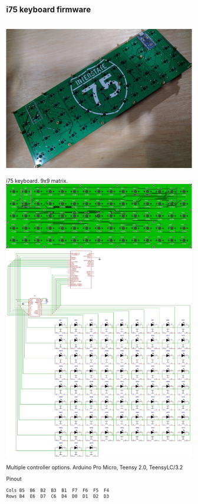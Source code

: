 ## i75 keyboard firmware
![i75 1.0 Assembled](i75.jpg)
======================
i75 keyboard. 9x9 matrix.
![i75 1.0 PCB Front](pcb-front.png)
![i75 1.0 PCB Schematic](schematic.png)

Multiple controller options. Arduino Pro Micro, Teensy 2.0, TeensyLC/3.2

Pinout

	Cols B5  B6  B2  B3  B1  F7  F6  F5  F4
	Rows B4  E6  D7  C6  D4  D0  D1  D2  D3
